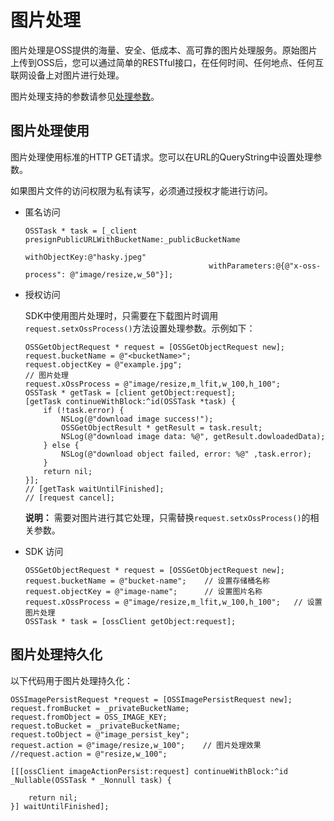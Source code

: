 # 图片处理

图片处理是OSS提供的海量、安全、低成本、高可靠的图片处理服务。原始图片上传到OSS后，您可以通过简单的RESTful接口，在任何时间、任何地点、任何互联网设备上对图片进行处理。

图片处理支持的参数请参见[处理参数](/intl.zh-CN/开发指南/数据处理/图片处理指南/简介.md)。

## 图片处理使用

图片处理使用标准的HTTP GET请求。您可以在URL的QueryString中设置处理参数。

如果图片文件的访问权限为私有读写，必须通过授权才能进行访问。

-   匿名访问

    ```
    OSSTask * task = [_client presignPublicURLWithBucketName:_publicBucketName
                                              withObjectKey:@"hasky.jpeg"
                                             withParameters:@{@"x-oss-process": @"image/resize,w_50"}];
    ```

-   授权访问

    SDK中使用图片处理时，只需要在下载图片时调用`request.setxOssProcess()`方法设置处理参数。示例如下：

    ```
    OSSGetObjectRequest * request = [OSSGetObjectRequest new];
    request.bucketName = @"<bucketName>";
    request.objectKey = @"example.jpg";
    // 图片处理
    request.xOssProcess = @"image/resize,m_lfit,w_100,h_100";
    OSSTask * getTask = [client getObject:request];
    [getTask continueWithBlock:^id(OSSTask *task) {
        if (!task.error) {
            NSLog(@"download image success!");
            OSSGetObjectResult * getResult = task.result;
            NSLog(@"download image data: %@", getResult.dowloadedData);
        } else {
            NSLog(@"download object failed, error: %@" ,task.error);
        }
        return nil;
    }];
    // [getTask waitUntilFinished];
    // [request cancel];
    ```

    **说明：** 需要对图片进行其它处理，只需替换`request.setxOssProcess()`的相关参数。

-   SDK 访问

    ```
    OSSGetObjectRequest * request = [OSSGetObjectRequest new];
    request.bucketName = @"bucket-name";    // 设置存储桶名称
    request.objectKey = @"image-name";      // 设置图片名称
    request.xOssProcess = @"image/resize,m_lfit,w_100,h_100";   // 设置图片处理
    OSSTask * task = [ossClient getObject:request];
    ```


## 图片处理持久化

以下代码用于图片处理持久化：

```
OSSImagePersistRequest *request = [OSSImagePersistRequest new];
request.fromBucket = _privateBucketName;
request.fromObject = OSS_IMAGE_KEY;
request.toBucket = _privateBucketName;
request.toObject = @"image_persist_key";   
request.action = @"image/resize,w_100";    // 图片处理效果
//request.action = @"resize,w_100";

[[[ossClient imageActionPersist:request] continueWithBlock:^id _Nullable(OSSTask * _Nonnull task) {

    return nil;
}] waitUntilFinished];
```

